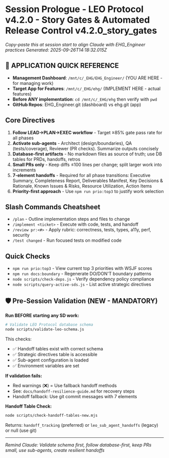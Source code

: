 # Session Prologue - LEO Protocol v4.2.0 - Story Gates & Automated Release Control v4.2.0_story_gates
*Copy-paste this at session start to align Claude with EHG_Engineer practices*
*Generated: 2025-09-26T14:18:32.015Z*

## 🎯 APPLICATION QUICK REFERENCE
- **Management Dashboard**: `/mnt/c/_EHG/EHG_Engineer/` (YOU ARE HERE - for managing work)
- **Target App for Features**: `/mnt/c/_EHG/ehg/` (IMPLEMENT HERE - actual features)
- **Before ANY implementation**: `cd /mnt/c/_EHG/ehg` then verify with `pwd`
- **GitHub Repos**: EHG_Engineer.git (dashboard) vs ehg.git (app)

## Core Directives

1. **Follow LEAD→PLAN→EXEC workflow** - Target ≥85% gate pass rate for all phases
2. **Activate sub-agents** - Architect (design/boundaries), QA (tests/coverage), Reviewer (PR checks). Summarize outputs concisely
3. **Database-first artifacts** - No markdown files as source of truth; use DB tables for PRDs, handoffs, retros
4. **Small PRs only** - Keep diffs ≤100 lines per change; split larger work into increments
5. **7-element handoffs** - Required for all phase transitions: Executive Summary, Completeness Report, Deliverables Manifest, Key Decisions & Rationale, Known Issues & Risks, Resource Utilization, Action Items
6. **Priority-first approach** - Use `npm run prio:top3` to justify work selection

## Slash Commands Cheatsheet

- `/plan` - Outline implementation steps and files to change
- `/implement <ticket>` - Execute with code, tests, and handoff
- `/review pr:<#>` - Apply rubric: correctness, tests, types, a11y, perf, security
- `/test changed` - Run focused tests on modified code

## Quick Checks

- `npm run prio:top3` - View current top 3 priorities with WSJF scores
- `npm run docs:boundary` - Regenerate DO/DON'T boundary patterns
- `node scripts/check-deps.js` - Verify dependency policy compliance
- `node scripts/query-active-sds.js` - List active strategic directives

## 🛡️ Pre-Session Validation (NEW - MANDATORY)

**Run BEFORE starting any SD work:**

```bash
# Validate LEO Protocol database schema
node scripts/validate-leo-schema.js
```

This checks:
- ✅ Handoff tables exist with correct schema
- ✅ Strategic directives table is accessible
- ✅ Sub-agent configuration is loaded
- ✅ Environment variables are set

**If validation fails:**
- Red warnings (❌) = Use fallback handoff methods
- See: `docs/handoff-resilience-guide.md` for recovery steps
- Handoff fallback: Use git commit messages with 7 elements

**Handoff Table Check:**
```bash
node scripts/check-handoff-tables-new.mjs
```

Returns: `handoff_tracking` (preferred) or `leo_sub_agent_handoffs` (legacy) or null (use git)

---
*Remind Claude: Validate schema first, follow database-first, keep PRs small, use sub-agents, create resilient handoffs*